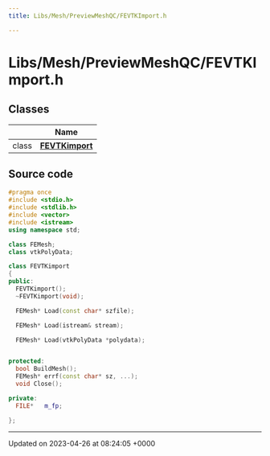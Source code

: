 ```yaml
---
title: Libs/Mesh/PreviewMeshQC/FEVTKImport.h

---
```


# Libs/Mesh/PreviewMeshQC/FEVTKImport.h



## Classes

|                | Name           |
| -------------- | -------------- |
| class | **[FEVTKimport](../Classes/classFEVTKimport.md)**  |




## Source code

```cpp
#pragma once
#include <stdio.h>
#include <stdlib.h>
#include <vector>
#include <istream>
using namespace std;

class FEMesh;
class vtkPolyData;

class FEVTKimport
{
public:
  FEVTKimport();
  ~FEVTKimport(void);

  FEMesh* Load(const char* szfile);

  FEMesh* Load(istream& stream);

  FEMesh* Load(vtkPolyData *polydata);


protected:
  bool BuildMesh();
  FEMesh* errf(const char* sz, ...);
  void Close();

private:
  FILE*   m_fp;

};
```


-------------------------------

Updated on 2023-04-26 at 08:24:05 +0000
